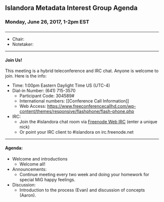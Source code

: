 ## Islandora Metadata Interest Group Agenda
### Monday, June 26, 2017, 1-2pm EST
### 
---
* Chair:  
* Notetaker: 

---

#### Join Us!
This meeting is a hybrid teleconference and IRC chat. Anyone is welcome to join. Here is the info:
* Time: 1:00pm Eastern Daylight Time US (UTC-4)
* Dial-in Number: (641) 715-3570
  * Participant Code: 304589#
  * International numbers: [[Conference Call Information]]
  * Web Access: https://www.freeconferencecallhd.com/wp-content/themes/responsive/flashphone/flash-phone.php
* IRC:
  * Join the #islandora chat room via [Freenode Web IRC](http://webchat.freenode.net/) (enter a unique nick)
  * Or point your IRC client to #islandora on irc.freenode.net
---

#### Agenda:
* Welcome and introductions
  * Welcome all! 
* Announcements:  
  * Continue meeting every two week and doing your homework for special MiG happy feelings.  
* Discussion: 
  * Introduction to the process (Evan) and discussion of concepts (Aaron).
